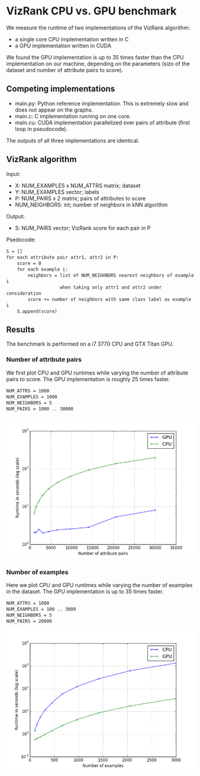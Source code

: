 VizRank CPU vs. GPU benchmark
=============================

We measure the runtime of two implementations of the VizRank algorithm:

- a single core CPU implementation written in C
- a GPU implementation written in CUDA

We found the GPU implementation is up to 35 times faster than the CPU
implementation on our machine, depending on the parameters (sizo of the dataset
and number of attribute pairs to score).

Competing implementations
-------------------------

- main.py: Python reference implementation. This is extremely slow and does not appear on the graphs.
- main.c: C implementation running on one core.
- main.cu: CUDA implementation parallelized over pairs of attribute (first loop in pseudocode). 

The outputs of all three implementations are identical.

VizRank algorithm
-----------------

Input:
- X: NUM_EXAMPLES x NUM_ATTRS matrix; dataset
- Y: NUM_EXAMPLES vector; labels
- P: NUM_PAIRS x 2 matrix; pairs of attributes to score
- NUM_NEIGHBORS: int; number of neighbors in kNN algorithm

Output:
- S: NUM_PAIRS vector; VizRank score for each pair in P

Psedocode:

	S = []
 	for each attribute pair attr1, attr2 in P:
 		score = 0
 		for each example i:
			neighbors = list of NUM_NEIGHBORS nearest neighbors of example i 
                        when taking only attr1 and attr2 under consideration
            score += number of neighbors with same class label as example i
        S.append(score)
        
Results
-------

The benchmark is performed on a i7 3770 CPU and GTX Titan GPU.

### Number of attribute pairs ###

We first plot CPU and GPU runtimes while varying the number of attribute pairs
to score. The GPU implementation is roughly 25 times faster.

	NUM_ATTRS = 1000
	NUM_EXAMPLES = 1000
	NUM_NEIGHBORS = 5
	NUM_PAIRS = 1000 .. 30000

![Attribute pairs](img/pairs.png)

### Number of examples ###

Here we plot CPU and GPU runtimes while varying the number of examples in the
dataset.  The GPU implementation is up to 35 times faster.

	NUM_ATTRS = 1000
	NUM_EXAMPLES = 100 .. 3000
	NUM_NEIGHBORS = 5
	NUM_PAIRS = 20000

![Attribute pairs](img/examples.png)

